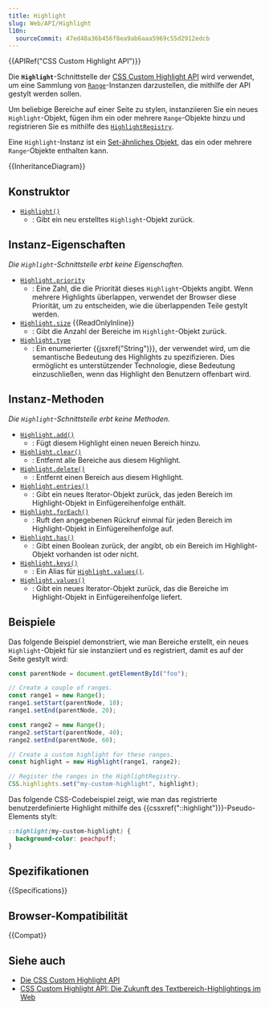 ```yaml
---
title: Highlight
slug: Web/API/Highlight
l10n:
  sourceCommit: 47ed48a36b456f8ea9ab6aaa5969c55d2912edcb
---
```


{{APIRef("CSS Custom Highlight API")}}

Die **`Highlight`**-Schnittstelle der [CSS Custom Highlight API](/de/docs/Web/API/CSS_Custom_Highlight_API) wird verwendet, um eine Sammlung von [`Range`](/de/docs/Web/API/Range)-Instanzen darzustellen, die mithilfe der API gestylt werden sollen.

Um beliebige Bereiche auf einer Seite zu stylen, instanziieren Sie ein neues `Highlight`-Objekt, fügen ihm ein oder mehrere `Range`-Objekte hinzu und registrieren Sie es mithilfe des [`HighlightRegistry`](/de/docs/Web/API/HighlightRegistry).

Eine `Highlight`-Instanz ist ein [Set-ähnliches Objekt](/de/docs/Web/JavaScript/Reference/Global_Objects/Set#set-like_browser_apis), das ein oder mehrere `Range`-Objekte enthalten kann.

{{InheritanceDiagram}}

## Konstruktor

- [`Highlight()`](/de/docs/Web/API/Highlight/Highlight)
  - : Gibt ein neu erstelltes `Highlight`-Objekt zurück.

## Instanz-Eigenschaften

_Die `Highlight`-Schnittstelle erbt keine Eigenschaften._

- [`Highlight.priority`](/de/docs/Web/API/Highlight/priority)
  - : Eine Zahl, die die Priorität dieses `Highlight`-Objekts angibt. Wenn mehrere Highlights überlappen, verwendet der Browser diese Priorität, um zu entscheiden, wie die überlappenden Teile gestylt werden.
- [`Highlight.size`](/de/docs/Web/API/Highlight/size) {{ReadOnlyInline}}
  - : Gibt die Anzahl der Bereiche im `Highlight`-Objekt zurück.
- [`Highlight.type`](/de/docs/Web/API/Highlight/type)
  - : Ein enumerierter {{jsxref("String")}}, der verwendet wird, um die semantische Bedeutung des Highlights zu spezifizieren. Dies ermöglicht es unterstützender Technologie, diese Bedeutung einzuschließen, wenn das Highlight den Benutzern offenbart wird.

## Instanz-Methoden

_Die `Highlight`-Schnittstelle erbt keine Methoden._

- [`Highlight.add()`](/de/docs/Web/API/Highlight/add)
  - : Fügt diesem Highlight einen neuen Bereich hinzu.
- [`Highlight.clear()`](/de/docs/Web/API/Highlight/clear)
  - : Entfernt alle Bereiche aus diesem Highlight.
- [`Highlight.delete()`](/de/docs/Web/API/Highlight/delete)
  - : Entfernt einen Bereich aus diesem Highlight.
- [`Highlight.entries()`](/de/docs/Web/API/Highlight/entries)
  - : Gibt ein neues Iterator-Objekt zurück, das jeden Bereich im Highlight-Objekt in Einfügereihenfolge enthält.
- [`Highlight.forEach()`](/de/docs/Web/API/Highlight/forEach)
  - : Ruft den angegebenen Rückruf einmal für jeden Bereich im Highlight-Objekt in Einfügereihenfolge auf.
- [`Highlight.has()`](/de/docs/Web/API/Highlight/has)
  - : Gibt einen Boolean zurück, der angibt, ob ein Bereich im Highlight-Objekt vorhanden ist oder nicht.
- [`Highlight.keys()`](/de/docs/Web/API/Highlight/keys)
  - : Ein Alias für [`Highlight.values()`](/de/docs/Web/API/Highlight/values).
- [`Highlight.values()`](/de/docs/Web/API/Highlight/values)
  - : Gibt ein neues Iterator-Objekt zurück, das die Bereiche im Highlight-Objekt in Einfügereihenfolge liefert.

## Beispiele

Das folgende Beispiel demonstriert, wie man Bereiche erstellt, ein neues `Highlight`-Objekt für sie instanziiert und es registriert, damit es auf der Seite gestylt wird:

```js
const parentNode = document.getElementById("foo");

// Create a couple of ranges.
const range1 = new Range();
range1.setStart(parentNode, 10);
range1.setEnd(parentNode, 20);

const range2 = new Range();
range2.setStart(parentNode, 40);
range2.setEnd(parentNode, 60);

// Create a custom highlight for these ranges.
const highlight = new Highlight(range1, range2);

// Register the ranges in the HighlightRegistry.
CSS.highlights.set("my-custom-highlight", highlight);
```

Das folgende CSS-Codebeispiel zeigt, wie man das registrierte benutzerdefinierte Highlight mithilfe des {{cssxref("::highlight")}}-Pseudo-Elements stylt:

```css
::highlight(my-custom-highlight) {
  background-color: peachpuff;
}
```

## Spezifikationen

{{Specifications}}

## Browser-Kompatibilität

{{Compat}}

## Siehe auch

- [Die CSS Custom Highlight API](/de/docs/Web/API/CSS_Custom_Highlight_API)
- [CSS Custom Highlight API: Die Zukunft des Textbereich-Highlightings im Web](https://css-tricks.com/css-custom-highlight-api-early-look/)
